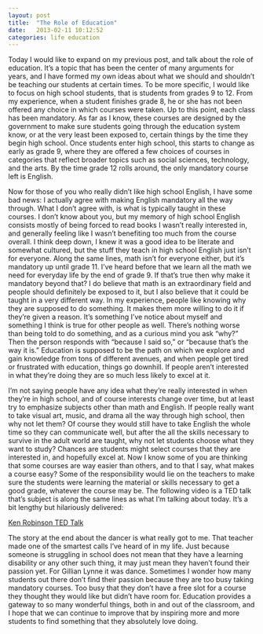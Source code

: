 ```yaml
---
layout: post
title:  "The Role of Education"
date:   2013-02-11 10:12:52
categories: life education
---
```


Today I would like to expand on my previous post, and talk about the role of education. It’s a topic that has been the center of many arguments for years, and I have formed my own ideas about what we should and shouldn’t be teaching our students at certain times. To be more specific, I would like to focus on high school students, that is students from grades 9 to 12. From my experience, when a student finishes grade 8, he or she has not been offered any choice in which courses were taken. Up to this point, each class has been mandatory. As far as I know, these courses are designed by the government to make sure students going through the education system know, or at the very least been exposed to, certain things by the time they begin high school. Once students enter high school, this starts to change as early as grade 9, where they are offered a few choices of courses in categories that reflect broader topics such as social sciences, technology, and the arts. By the time grade 12 rolls around, the only mandatory course left is English.

Now for those of you who really didn’t like high school English, I have some bad news: I actually agree with making English mandatory all the way through. What I don’t agree with, is what is typically taught in these courses. I don’t know about you, but my memory of high school English consists mostly of being forced to read books I wasn’t really interested in, and generally feeling like I wasn’t benefiting too much from the course overall. I think deep down, I knew it was a good idea to be literate and somewhat cultured, but the stuff they teach in high school English just isn’t for everyone. Along the same lines, math isn’t for everyone either, but it’s mandatory up until grade 11. I’ve heard before that we learn all the math we need for everyday life by the end of grade 9. If that’s true then why make it mandatory beyond that? I do believe that math is an extraordinary field and people should definitely be exposed to it, but I also believe that it could be taught in a very different way. In my experience, people like knowing why they are supposed to do something. It makes them more willing to do it if they’re given a reason. It’s something I’ve notice about myself and something I think is true for other people as well. There’s nothing worse than being told to do something, and as a curious mind you ask “why?” Then the person responds with “because I said so,” or “because that’s the way it is.” Education is supposed to be the path on which we explore and gain knowledge from tons of different avenues, and when people get tired or frustrated with education, things go downhill. If people aren’t interested in what they’re doing they are so much less likely to excel at it.

I’m not saying people have any idea what they’re really interested in when they’re in high school, and of course interests change over time, but at least try to emphasize subjects other than math and English. If people really want to take visual art, music, and drama all the way through high school, then why not let them? Of course they would still have to take English the whole time so they can communicate well, but after the all the skills necessary to survive in the adult world are taught, why not let students choose what they want to study? Chances are students might select courses that they are interested in, and hopefully excel at. Now I know some of you are thinking that some courses are way easier than others, and to that I say, what makes a course easy? Some of the responsibility would lie on the teachers to make sure the students were learning the material or skills necessary to get a good grade, whatever the course may be. The following video is a TED talk that’s subject is along the same lines as what I’m talking about today. It’s a bit lengthy but hilariously delivered:

[Ken Robinson TED Talk](http://www.ted.com/talks/ken_robinson_says_schools_kill_creativity.html "Ken Robinson TED Talk")

The story at the end about the dancer is what really got to me. That teacher made one of the smartest calls I’ve heard of in my life. Just because someone is struggling in school does not mean that they have a learning disability or any other such thing, it may just mean they haven’t found their passion yet. For Gillian Lynne it was dance. Sometimes I wonder how many students out there don’t find their passion because they are too busy taking mandatory courses. Too busy that they don’t have a free slot for a course they thought they would like but didn’t have room for. Education provides a gateway to so many wonderful things, both in and out of the classroom, and I hope that we can continue to improve that by inspiring more and more students to find something that they absolutely love doing.
